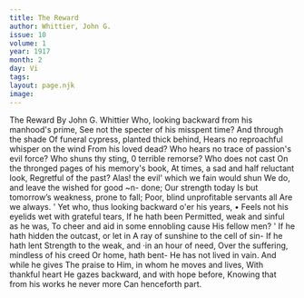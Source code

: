 ```yaml
---
title: The Reward
author: Whittier, John G.
issue: 10
volume: 1
year: 1917
month: 2
day: Vi
tags:
layout: page.njk
image:
---
```

The Reward   By John G. Whittier   Who, looking backward from his manhood's prime,   See not the specter of his misspent time? And through the shade   Of funeral cypress, planted thick behind, Hears no reproachful whisper on the wind   From his loved dead?   Who hears no trace of passion's evil force? Who shuns thy sting, 0 terrible remorse?   Who does not cast   On the thronged pages of his memory's   book,   At times, a sad and half reluctant look,   Regretful of the past?   Alas! the evil' which we fain would shun We do, and leave the wished for good ~n-   done;   Our strength today   Is but tomorrow’s weakness, prone to fall; Poor, blind unprofitable servants all   Are we always. '   Yet who, thus looking backward o'er his years, •   Feels not his eyelids wet with grateful tears,   If he hath been   Permitted, weak and sinful as he was,   To cheer and aid in some ennobling cause His fellow men? '   If he hath hidden the outcast, or let in A ray of sunshine to the cell of sin-   If he hath lent   Strength to the weak, and ·in an hour of   need,   Over the suffering, mindless of his creed   Or home, hath bent-   He has not lived in vain. And while he gives   The praise to Him, in whom he moves and lives,   With thankful heart   He gazes backward, and with hope before, Knowing that from his works he never   more   Can henceforth part.   

